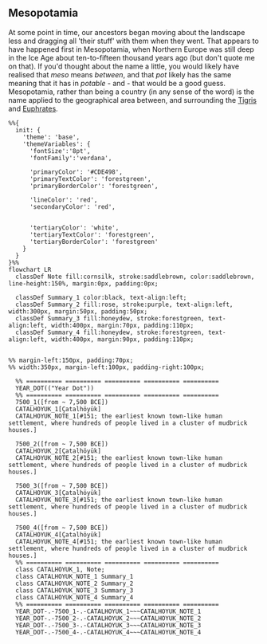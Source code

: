 ## Mesopotamia
At some point in time, our ancestors began moving about the landscape less and dragging all 'their stuff' with them when they went. That appears to have happened first in Mesopotamia, when Northern Europe was still deep in the Ice Age about ten-to-fifteen thousand years ago (but don't quote me on that). If you'd thought about the name a little, you would likely have realised that _meso_ means _between_, and that _pot_ likely has the same meaning that it has in _potable_ - and - that would be a good guess. Mesopotamia, rather than being a country (in any sense of the word) is the name applied to the geographical area between, and surrounding the
[Tigris](https://en.wikipedia.org/wiki/Tigris) and [Euphrates](https://en.wikipedia.org/wiki/Euphrates).

```mermaid
%%{
  init: {
    'theme': 'base',
    'themeVariables': {
      'fontSize':'8pt',
      'fontFamily':'verdana',

      'primaryColor': '#CDE498',
      'primaryTextColor': 'forestgreen',
      'primaryBorderColor': 'forestgreen',

      'lineColor': 'red',
      'secondaryColor': 'red',


      'tertiaryColor': 'white',
      'tertiaryTextColor': 'forestgreen',
      'tertiaryBorderColor': 'forestgreen'
    }
  }
}%%
flowchart LR
  classDef Note fill:cornsilk, stroke:saddlebrown, color:saddlebrown, line-height:150%, margin:0px, padding:0px;

  classDef Summary_1 color:black, text-align:left;
  classDef Summary_2 fill:rose, stroke:purple, text-align:left, width:300px, margin:50px, padding:50px;
  classDef Summary_3 fill:honeydew, stroke:forestgreen, text-align:left, width:400px, margin:70px, padding:110px;
  classDef Summary_4 fill:honeydew, stroke:forestgreen, text-align:left, width:400px, margin:90px, padding:110px;


%% margin-left:150px, padding:70px;
%% width:350px, margin-left:100px, padding-right:100px;

  %% ========== ========== ========== ========== ==========
  YEAR_DOT(("Year Dot"))
  %% ========== ========== ========== ========== ==========
  7500_1([from ~ 7,500 BCE])
  CATALHOYUK_1[Çatalhöyük]
  CATALHOYUK_NOTE_1[#151; the earliest known town-like human settlement, where hundreds of people lived in a cluster of mudbrick houses.]

  7500_2([from ~ 7,500 BCE])
  CATALHOYUK_2[Çatalhöyük]
  CATALHOYUK_NOTE_2[#151; the earliest known town-like human settlement, where hundreds of people lived in a cluster of mudbrick houses.]

  7500_3([from ~ 7,500 BCE])
  CATALHOYUK_3[Çatalhöyük]
  CATALHOYUK_NOTE_3[#151; the earliest known town-like human settlement, where hundreds of people lived in a cluster of mudbrick houses.]

  7500_4([from ~ 7,500 BCE])
  CATALHOYUK_4[Çatalhöyük]
  CATALHOYUK_NOTE_4[#151; the earliest known town-like human settlement, where hundreds of people lived in a cluster of mudbrick houses.]
  %% ========== ========== ========== ========== ==========
  class CATALHOYUK_1, Note;
  class CATALHOYUK_NOTE_1 Summary_1
  class CATALHOYUK_NOTE_2 Summary_2
  class CATALHOYUK_NOTE_3 Summary_3
  class CATALHOYUK_NOTE_4 Summary_4
  %% ========== ========== ========== ========== ==========
  YEAR_DOT-.-7500_1-.-CATALHOYUK_1~~~CATALHOYUK_NOTE_1
  YEAR_DOT-.-7500_2-.-CATALHOYUK_2~~~CATALHOYUK_NOTE_2
  YEAR_DOT-.-7500_3-.-CATALHOYUK_3~~~CATALHOYUK_NOTE_3
  YEAR_DOT-.-7500_4-.-CATALHOYUK_4~~~CATALHOYUK_NOTE_4
